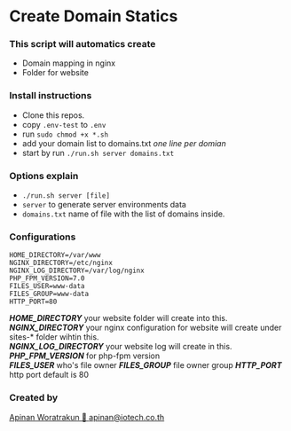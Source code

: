 # Create Domain Statics

### This script will automatics create  
- Domain mapping in nginx
- Folder for website


### Install instructions
- Clone this repos.
- copy `.env-test` to `.env`
- run `sudo chmod +x *.sh`
- add your domain list to domains.txt *one line per domian*
- start by run `./run.sh server domains.txt`

### Options explain
- `./run.sh server [file]`
- `server` to generate server environments data
- `domains.txt` name of file with the list of domains inside.

### Configurations
```
HOME_DIRECTORY=/var/www 
NGINX_DIRECTORY=/etc/nginx
NGINX_LOG_DIRECTORY=/var/log/nginx
PHP_FPM_VERSION=7.0
FILES_USER=www-data
FILES_GROUP=www-data
HTTP_PORT=80
```

***HOME_DIRECTORY*** your website folder will create into this.  
***NGINX_DIRECTORY*** your nginx configuration for website will create under sites-* folder wihtin this.  
***NGINX_LOG_DIRECTORY*** your website log will create in this.  
***PHP_FPM_VERSION*** for php-fpm version  
***FILES_USER*** who's file owner 
***FILES_GROUP*** file owner group
***HTTP_PORT*** http port default is 80
 

### Created by
[Apinan Woratrakun 📮 <apinan@iotech.co.th>](mailto:apinan@iotech.co.th)